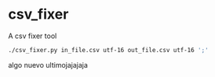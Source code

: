 # csv_fixer
A csv fixer tool

```bash
./csv_fixer.py in_file.csv utf-16 out_file.csv utf-16 ';'
```

algo nuevo
ultimojajajaja
